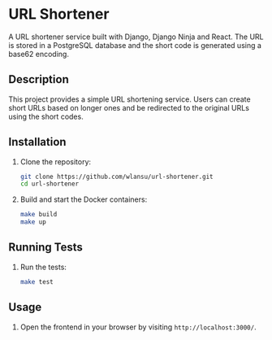 # URL Shortener

A URL shortener service built with Django, Django Ninja and React. The URL is stored in a PostgreSQL database and the short code is generated using a base62 encoding.

## Description

This project provides a simple URL shortening service. Users can create short URLs based on longer ones and be redirected to the original URLs using the short codes.

## Installation

1. Clone the repository:
    ```bash
    git clone https://github.com/wlansu/url-shortener.git
    cd url-shortener
    ```

2. Build and start the Docker containers:
    ```bash
    make build
    make up
    ```

## Running Tests

1. Run the tests:
    ```bash
    make test
    ```

## Usage

1. Open the frontend in your browser by visiting `http://localhost:3000/`.